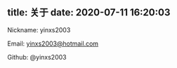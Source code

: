 title: 关于
date: 2020-07-11 16:20:03
---
 Nickname: yinxs2003

 Email: yinxs2003@hotmail.com

 Github: @yinxs2003